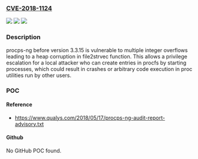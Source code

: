### [CVE-2018-1124](https://cve.mitre.org/cgi-bin/cvename.cgi?name=CVE-2018-1124)
![](https://img.shields.io/static/v1?label=Product&message=procps-ng&color=blue)
![](https://img.shields.io/static/v1?label=Version&message=n%2Fa&color=blue)
![](https://img.shields.io/static/v1?label=Vulnerability&message=CWE-122&color=brighgreen)

### Description

procps-ng before version 3.3.15 is vulnerable to multiple integer overflows leading to a heap corruption in file2strvec function. This allows a privilege escalation for a local attacker who can create entries in procfs by starting processes, which could result in crashes or arbitrary code execution in proc utilities run by other users.

### POC

#### Reference
- https://www.qualys.com/2018/05/17/procps-ng-audit-report-advisory.txt

#### Github
No GitHub POC found.

